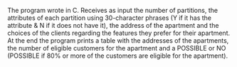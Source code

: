 The program wrote in C. Receives as input the number of partitions, the attributes of each partition using 30-character phrases (Y if it has the attribute & N if it does not have it),
the address of the apartment and the choices of the clients regarding the features they prefer for their apartment.
At the end the program prints a table with the addresses of the apartments, the number of eligible customers for the apartment and a POSSIBLE or NO (POSSIBLE if 80% or more of the customers are eligible for the apartment).

